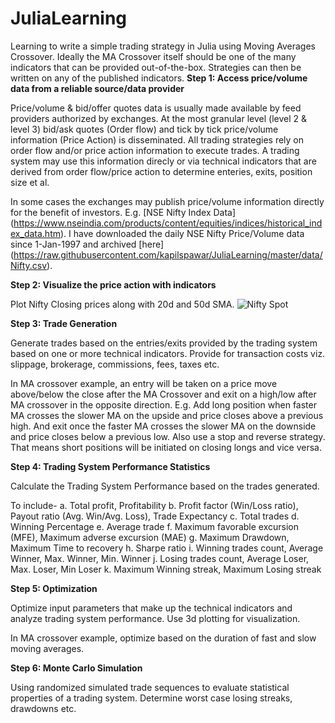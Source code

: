 # JuliaLearning
Learning to write a simple trading strategy in Julia using Moving Averages Crossover. Ideally the MA Crossover itself should be one of the many indicators that can be provided out-of-the-box. Strategies can then be written on any of the published indicators.
**Step 1: Access price/volume data from a reliable source/data provider**

Price/volume & bid/offer quotes data is usually made available by feed providers authorized by exchanges. At the most granular level (level 2 & level 3) bid/ask quotes (Order flow) and tick by tick price/volume information (Price Action) is  disseminated. All trading strategies rely on order flow and/or price action information to execute trades. A trading system may use this information direcly or via technical indicators that are derived from order flow/price action to determine enteries, exits, position size et al.

In some cases the exchanges may publish price/volume information directly for the benefit of investors. E.g. [NSE Nifty Index Data] (https://www.nseindia.com/products/content/equities/indices/historical_index_data.htm). I have downloaded the daily NSE Nifty Price/Volume data since 1-Jan-1997 and archived [here] (https://raw.githubusercontent.com/kapilspawar/JuliaLearning/master/data/Nifty.csv).

**Step 2: Visualize the price action with indicators**

Plot Nifty Closing prices along with 20d and 50d SMA.
![Nifty Spot](https://github.com/kapilspawar/JuliaLearning/blob/master/images/nifty_1000d.png?raw=true "Nifty Spot")

**Step 3: Trade Generation**

Generate trades based on the entries/exits provided by the trading system based on one or more technical indicators. Provide for transaction costs viz. slippage, brokerage, commissions, fees, taxes etc.

In MA crossover example, an entry will be taken on a price move above/below the close after the MA Crossover and exit on a high/low after MA crossover in the opposite direction. E.g. Add long position when faster MA crosses the slower MA on the upside and price closes above a previous high. And exit once the faster MA crosses the slower MA on the downside and price closes below a previous low. Also use a stop and reverse strategy. That means short positions will be initiated on closing longs and vice versa.

**Step 4: Trading System Performance Statistics**

Calculate the Trading System Performance based on the trades generated. 

To include-
a. Total profit, Profitability
b. Profit factor (Win/Loss ratio), Payout ratio (Avg. Win/Avg. Loss), Trade Expectancy
c. Total trades
d. Winning Percentage
e. Average trade
f. Maximum favorable excursion (MFE), Maximum adverse excursion (MAE)
g. Maximum Drawdown, Maximum Time to recovery
h. Sharpe ratio
i. Winning trades count, Average Winner, Max. Winner, Min. Winner
j. Losing trades count, Average Loser, Max. Loser, Min Loser
k. Maximum Winning streak, Maximum Losing streak

**Step 5: Optimization**

Optimize input parameters that make up the technical indicators and analyze trading system performance. Use 3d plotting for visualization.

In MA crossover example, optimize based on the duration of fast and slow moving averages.

**Step 6: Monte Carlo Simulation**

Using randomized simulated trade sequences to evaluate statistical properties of a trading system. Determine worst case losing streaks, drawdowns etc.